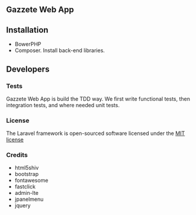 ## Gazzete Web App

## Installation
- BowerPHP
- Composer. Install back-end libraries.

## Developers
### Tests
Gazzete Web App is build the TDD way. We first write functional tests, then integration tests, and where needed unit tests.

### License

The Laravel framework is open-sourced software licensed under the [MIT license](http://opensource.org/licenses/MIT)

### Credits
- html5shiv
- bootstrap
- fontawesome 
- fastclick 
- admin-lte
- jpanelmenu
- jquery
